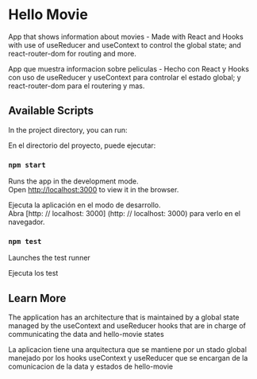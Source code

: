 # Hello Movie

App that shows information about movies - Made with React and Hooks with use of useReducer and useContext to control the global state; and react-router-dom for routing and more.

App que muestra informacion sobre peliculas - Hecho con React y Hooks con uso de useReducer y useContext para controlar el estado global; y react-router-dom para el routering y mas.

## Available Scripts

In the project directory, you can run:

En el directorio del proyecto, puede ejecutar:

### `npm start`

Runs the app in the development mode.\
Open [http://localhost:3000](http://localhost:3000) to view it in the browser.

Ejecuta la aplicación en el modo de desarrollo. \
Abra [http: // localhost: 3000] (http: // localhost: 3000) para verlo en el navegador.

### `npm test`

Launches the test runner

Ejecuta los test

## Learn More

The application has an architecture that is maintained by a global state managed by the useContext and useReducer hooks that are in charge of communicating the data and hello-movie states

La aplicacion tiene una arquitectura que se mantiene por un stado global manejado por los hooks useContext y useReducer que se encargan de la comunicacion de la data y estados de hello-movie

